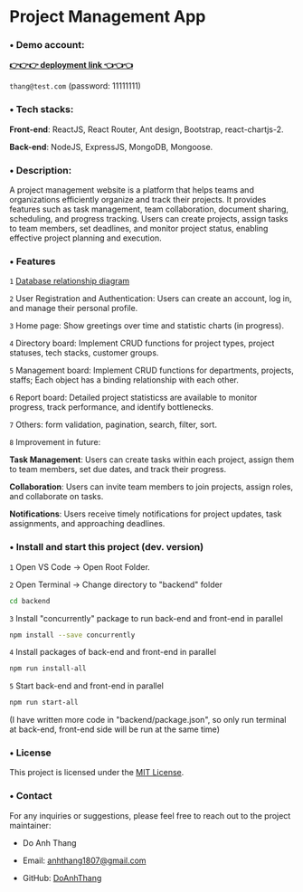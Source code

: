 # Project Management App

### • **Demo account**:

[**👉👉👉 deployment link 👈👈👈**](https://pm-app-thangda.netlify.app)

`thang@test.com` (password: 11111111)

### • **Tech stacks**:

**Front-end**: ReactJS, React Router, Ant design, Bootstrap, react-chartjs-2.

**Back-end**: NodeJS, ExpressJS, MongoDB, Mongoose.

### • **Description**:

A project management website is a platform that helps teams and organizations efficiently organize and track their projects. It provides features such as task management, team collaboration, document sharing, scheduling, and progress tracking. Users can create projects, assign tasks to team members, set deadlines, and monitor project status, enabling effective project planning and execution.

### • **Features**

`1` [Database relationship diagram](https://drive.google.com/file/d/1UXZE1pVig_FauXpUJyeaAQ-MLlxvm5i0/view?usp=sharing)

`2` User Registration and Authentication: Users can create an account, log in, and manage their personal profile.

`3` Home page: Show greetings over time and statistic charts (in progress).

`4` Directory board: Implement CRUD functions for project types, project statuses, tech stacks, customer groups.

`5` Management board: Implement CRUD functions for departments, projects, staffs; Each object has a binding relationship with each other.

`6` Report board: Detailed project statisticss are available to monitor progress, track performance, and identify bottlenecks.

`7` Others: form validation, pagination, search, filter, sort.

`8` Improvement in future:

**Task Management**: Users can create tasks within each project, assign them to team members, set due dates, and track their progress.

**Collaboration**: Users can invite team members to join projects, assign roles, and collaborate on tasks.

**Notifications**: Users receive timely notifications for project updates, task assignments, and approaching deadlines.

### • **Install and start this project (dev. version)**

`1` Open VS Code -> Open Root Folder.

`2` Open Terminal -> Change directory to "backend" folder

```sh
cd backend
```

`3` Install "concurrently" package to run back-end and front-end in parallel

```sh
npm install --save concurrently
```

`4` Install packages of back-end and front-end in parallel

```sh
npm run install-all
```

`5` Start back-end and front-end in parallel

```sh
npm run start-all
```

(I have written more code in "backend/package.json", so only run terminal at back-end, front-end side will be run at the same time)

### • **License**

This project is licensed under the [MIT License](LICENSE.md).

### • **Contact**

For any inquiries or suggestions, please feel free to reach out to the project maintainer:

- Do Anh Thang

- Email: anhthang1807@gmail.com

- GitHub: [DoAnhThang](https://github.com/DoAnhThang)
